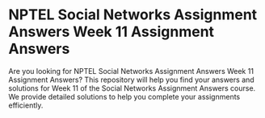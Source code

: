# NPTEL Social Networks Assignment Answers Week 11 Assignment Answers

Are you looking for NPTEL Social Networks Assignment Answers Week 11 Assignment Answers? This repository will help you find your answers and solutions for Week 11 of the Social Networks Assignment Answers course. We provide detailed solutions to help you complete your assignments efficiently.